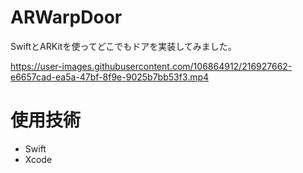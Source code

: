 # ARWarpDoor
SwiftとARKitを使ってどこでもドアを実装してみました。

https://user-images.githubusercontent.com/106864912/216927662-e6657cad-ea5a-47bf-8f9e-9025b7bb53f3.mp4

# 使用技術
- Swift
- Xcode
